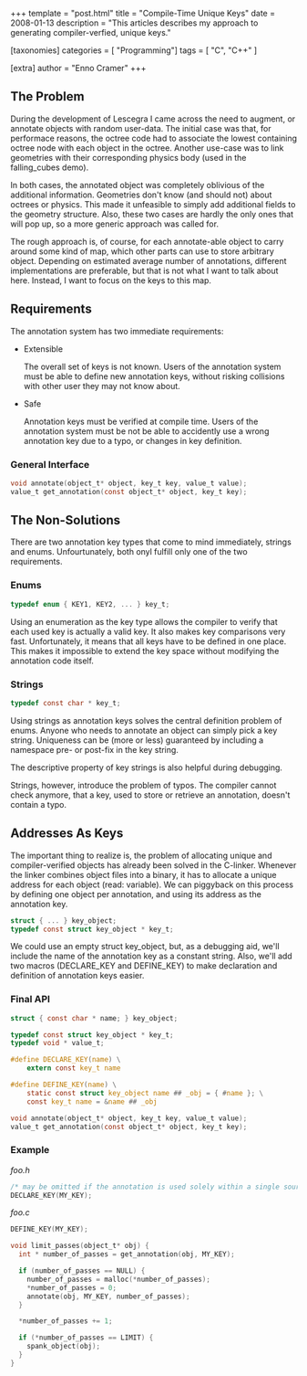 +++
template = "post.html"
title = "Compile-Time Unique Keys"
date = 2008-01-13
description = "This articles describes my approach to generating compiler-verfied, unique keys."

[taxonomies]
categories = [ "Programming"]
tags = [ "C", "C++" ]

[extra]
author = "Enno Cramer"
+++
## The Problem

During the development of Lescegra I came across the need to augment, or annotate objects with random user-data. The initial case was that, for performace reasons, the octree code had to associate the lowest containing octree node with each object in the octree. Another use-case was to link geometries with their corresponding physics body (used in the falling_cubes demo).

In both cases, the annotated object was completely oblivious of the additional information. Geometries don't know (and should not) about octrees or physics. This made it unfeasible to simply add additional fields to the geometry structure. Also, these two cases are hardly the only ones that will pop up, so a more generic approach was called for.

The rough approach is, of course, for each annotate-able object to carry around some kind of map, which other parts can use to store arbitrary object. Depending on estimated average number of annotations, different implementations are preferable, but that is not what I want to talk about here. Instead, I want to focus on the keys to this map.

## Requirements

The annotation system has two immediate requirements:

- Extensible

  The overall set of keys is not known. Users of the annotation system must be able to define new annotation keys, without risking collisions with other user they may not know about.

- Safe

  Annotation keys must be verified at compile time. Users of the annotation system must be not be able to accidently use a wrong annotation key due to a typo, or changes in key definition.

### General Interface

```c
void annotate(object_t* object, key_t key, value_t value);
value_t get_annotation(const object_t* object, key_t key);
```

## The Non-Solutions

There are two annotation key types that come to mind immediately, strings and enums. Unfourtunately, both onyl fulfill only one of the two requirements.

### Enums

```c
typedef enum { KEY1, KEY2, ... } key_t;
```

Using an enumeration as the key type allows the compiler to verify that each used key is actually a valid key. It also makes key comparisons very fast. Unfortunately, it means that all keys have to be defined in one place. This makes it impossible to extend the key space without modifying the annotation code itself.

### Strings

```c
typedef const char * key_t;
```

Using strings as annotation keys solves the central definition problem of enums. Anyone who needs to annotate an object can simply pick a key string. Uniqueness can be (more or less) guaranteed by including a namespace pre- or post-fix in the key string.

The descriptive property of key strings is also helpful during debugging.

Strings, however, introduce the problem of typos. The compiler cannot check anymore, that a key, used to store or retrieve an annotation, doesn't contain a typo.

## Addresses As Keys

The important thing to realize is, the problem of allocating unique and compiler-verified objects has already been solved in the C-linker. Whenever the linker combines object files into a binary, it has to allocate a unique address for each object (read: variable). We can piggyback on this process by defining one object per annotation, and using its address as the annotation key.

```c
struct { ... } key_object;
typedef const struct key_object * key_t;
```

We could use an empty struct key_object, but, as a debugging aid, we'll include the name of the annotation key as a constant string. Also, we'll add two macros (DECLARE_KEY and DEFINE_KEY) to make declaration and definition of annotation keys easier.

### Final API

```c
struct { const char * name; } key_object;

typedef const struct key_object * key_t;
typedef void * value_t;

#define DECLARE_KEY(name) \
    extern const key_t name

#define DEFINE_KEY(name) \
    static const struct key_object name ## _obj = { #name }; \
    const key_t name = &name ## _obj

void annotate(object_t* object, key_t key, value_t value);
value_t get_annotation(const object_t* object, key_t key);
```

### Example

*foo.h*

```c
/* may be omitted if the annotation is used solely within a single source file */
DECLARE_KEY(MY_KEY);
```

*foo.c*

```c
DEFINE_KEY(MY_KEY);

void limit_passes(object_t* obj) {
  int * number_of_passes = get_annotation(obj, MY_KEY);

  if (number_of_passes == NULL) {
    number_of_passes = malloc(*number_of_passes);
    *number_of_passes = 0;
    annotate(obj, MY_KEY, number_of_passes);
  }

  *number_of_passes += 1;

  if (*number_of_passes == LIMIT) {
    spank_object(obj);
  }
}
```
